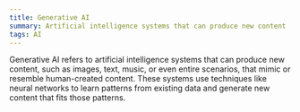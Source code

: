 ```yaml
---
title: Generative AI
summary: Artificial intelligence systems that can produce new content
tags: AI
---
```


Generative AI refers to artificial intelligence systems that can produce new content, such as images, text, music, or even entire scenarios, that mimic or resemble human-created content. These systems use techniques like neural networks to learn patterns from existing data and generate new content that fits those patterns.